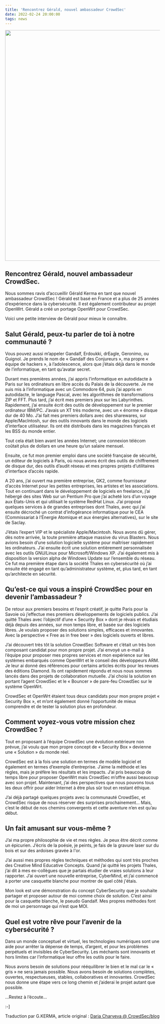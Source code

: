 ```yaml
---
title: 'Rencontrez Gérald, nouvel ambassadeur CrowdSec'
date: 2022-02-24 20:00:00
tags: news
---
```


<img src="/uploads/images/Gerald-750-×-400-px.webp" width="750px" heigth="400px">

## Rencontrez Gérald, nouvel ambassadeur CrowdSec.

Nous sommes ravis d’accueillir Gérald Kerma en tant que nouvel ambassadeur CrowdSec !
Gérald est basé en France et a plus de 25 années d’expérience dans la cybersécurité. Il est également contributeur au projet OpenWrt. Gérald a créé un portage OpenWrt pour CrowdSec.

Voici une petite interview de Gérald pour mieux le connaître.

## Salut Gérald, peux-tu parler de toi à notre communauté ?

Vous pouvez aussi m’appeler Gandalf, Erdoukki, drEagle, Geronimo, ou Guignol. Je prends le nom de « Gandalf des Conjureurs », ma propre « équipe de hackers », à l’adolescence, alors que j’étais déjà dans le monde de l’informatique, en tant qu’avatar secret.

Durant mes premières années, j’ai appris l’informatique en autodidacte à Paris sur les ordinateurs en libre accès du Palais de la découverte. Je me suis mis à l’informatique avec un Commodore 64, puis j’ai appris en autodidacte, le language Pascal, avec les algorithmes de transformations ZIP et FFT. Plus tard, j’ai écrit mes premiers jeux sur les Labyrinthes. Rapidement, j’ai ensuite écrit des outils de développement sur le premier ordinateur IBM/PC. J’avais un XT très moderne, avec un « énorme » disque dur de 40 Mo. J’ai fait mes premiers dollars avec des sharewares, sur Apple/MacIntosh, sur des outils innovants dans le monde des logiciels d’interface utilisateur. Ils ont été distribués dans les magazines français et les BSS du monde entier.

Tout cela était bien avant les années Internet; une connexion télécom coûtait plus de dollars en une heure qu’un salaire mensuel.

Ensuite, ce fut mon premier emploi dans une société française de sécurité, un éditeur de logiciels à Paris, où nous avons écrit des outils de chiffrement de disque dur, des outils d’audit réseau et mes propres projets d’utilitaires d’interface d’accès rapide.

A 20 ans, j’ai ouvert ma première entreprise, GK2, comme fournisseur d’accès Internet pour les petites entreprises, les artistes et les associations. Tout en continuant dans le développement de logiciels en freelance, j’ai hébergé des sites Web sur un Pentium Pro que j’ai acheté lors d’un voyage aux États-Unis et qui utilisait le système RedHat Linux. J’ai proposé quelques services à de grandes entreprises dont Thales, avec qui j’ai ensuite décroché un contrat d’infogérance informatique pour le CEA (Commissariat à l’Énergie Atomique et aux énergies alternatives), sur le site de Saclay.

J’étais l’expert VIP et le spécialiste Apple/Macintosh. Nous avons dû gérer, dès notre arrivée, la toute première attaque massive du virus Blasters. Nous avions besoin d’une solution logicielle système pour maîtriser rapidement les ordinateurs. J’ai ensuite écrit une solution entièrement personnalisée avec les outils GNU/Linux pour Microsoft/Windows XP. J’ai également mis à disposition la version alpha de Windows Update sur l’ensemble du réseau. Ce fut ma première étape dans la société Thales en cybersécurité où j’ai ensuite été engagé en tant qu’administrateur système, et, plus tard, en tant qu’architecte en sécurité.

## Qu’est-ce qui vous a inspiré CrowdSec pour en devenir l’ambassadeur ?

De retour aux premiers besoins et l’esprit créatif, je quitte Paris pour la Savoie où j’effectue mes premiers développements de logiciels publics.
J’ai quitté Thales avec l’objectif d’une « Security Box » dont je rêvais et étudiais déjà depuis des années, sur mon temps libre, et basée sur des logiciels libres. Je voulais proposer des solutions simples, efficaces et innovantes. Avec la perspective « Free as in free beer » des logiciels ouverts et libres.

J’ai découvert très tôt la solution CrowdSec Software et c’était un très bon composant candidat pour mon propre projet. J’ai envoyé un e-mail à l’équipe pour proposer mes propres services et mon expérience sur les systèmes embarqués comme OpenWrt et le conseil des développeurs ARM. Je leur ai donné des références pour certains articles écrits pour les revues des éditions Diamond. Ils ont rapidement répondu et nous nous sommes lancés dans des projets de collaboration mutuelle. J’ai choisi la solution en portant l’agent CrowdSec et le « Bouncer » de pare-feu CrowdSec sur le système OpenWrt.

CrowdSec et OpenWrt étaient tous deux candidats pour mon propre projet « Security Box », et m’ont également donné l’opportunité de mieux comprendre et de tester la solution plus en profondeur.

## Comment voyez-vous votre mission chez CrowdSec ?

Tout en proposant à l’équipe CrowdSec une évolution extérieure non prévue, j’ai voulu que mon propre concept de « Security Box » devienne une « Solution » du monde réel.

CrowdSec est à la fois une solution en termes de modèle logiciel et également en termes d’exemple d’entreprise. J’aime la méthode et les règles, mais je préfère les résultats et les impacts. J’ai pris beaucoup de temps libre pour proposer OpenWrt mais CrowdSec m’offre  aussi beaucoup avec son projet. Maintenant, j’ai des perspectives que nous pouvons tous les deux offrir pour aider Internet à être plus sûr tout en restant éthique.

J’ai déjà partagé quelques projets avec la communauté CrowdSec, et CrowdSec risque de nous réserver des surprises prochainement… Mais, c’est le début de nos chemins convergents et cette aventure n’en est qu’au début.

## Un fait amusant sur vous-même ?

J’ai ma propre philosophie de vie et mes règles. Je peux être décrit comme un épicurien. J’écris de la poésie, je peints, je fais de la gravure laser sur du bois et sur des ardoises gravée à l'or.

J’ai aussi mes propres règles techniques et méthodes qui sont très proches des Creative Mind Educative Concepts. Quand j’ai quitté les projets Thales, j’ai dit à mes ex-collègues que je partais étudier de vraies solutions à leur rapporter. J’ai ouvert une nouvelle entreprise, CyberMind, et j’ai commencé à porter une casquette blanche pour montrer de quel côté j'étais.

Mon look est une démonstration du concept CyberSecurity que je souhaite partager et proposer autour de moi comme choix de solution. C’est ainsi pour la casquette blanche, le pseudo Gandalf. Mes propres méthodes font de moi un personnage qui n’est que MOI.

## Quel est votre rêve pour l’avenir de la cybersécurité ?

Dans un monde conceptuel et virtuel, les technologies numériques sont une aide pour arrêter la dépense de temps, d’argent, et pour les problèmes perpétuels et invisibles de CyberSecurity. Les méchants sont innovants et hors limites car l’informatique leur offre les outils pour le faire.

Nous avons besoin de solutions pour rééquilibrer le bien et le mal car le « gris » ne sera jamais possible. Nous avons besoin de solutions complètes, ouvertes, respectueuses, stables, collaboratives et innovantes.
CrowdSec nous donne une étape vers ce long chemin et j’aiderai le projet autant que possible.

…Restez à l’écoute…

:-]

Traduction par G.KERMA, article original : [Daria Charyeva @ CrowdSec/blog](https://crowdsec.net/blog/meet-gerald-new-crowdsec-ambassador/)